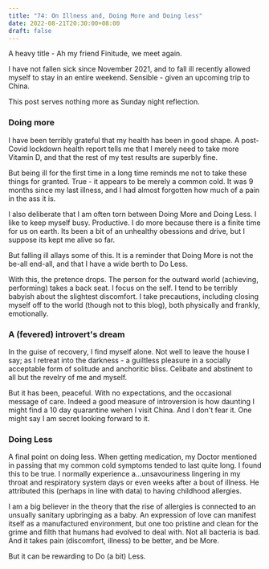 ```yaml
---
title: "74: On Illness and, Doing More and Doing less"
date: 2022-08-21T20:30:00+08:00
draft: false
---
```

A heavy title - Ah my friend Finitude, we meet again.

I have not fallen sick since November 2021, and to fall ill recently allowed myself to stay in an entire weekend. Sensible - given an upcoming trip to China.

This post serves nothing more as Sunday night reflection. 

### Doing more

I have been terribly grateful that my health has been in good shape. A post-Covid lockdown health report tells me that I merely need to take more Vitamin D, and that the rest of my test results are superbly fine. 

But being ill for the first time in a long time reminds me not to take these things for granted. True - it appears to be merely a common cold. It was 9 months since my last illness, and I had almost forgotten how much of a pain in the ass it is.  

I also deliberate that I am often torn between Doing More and Doing Less. I like to keep myself busy. Productive. I do more because there is a finite time for us on earth. Its been a bit of an unhealthy obessions and drive, but I suppose its kept me alive so far. 

But falling ill allays some of this. It is a reminder that Doing More is not the be-all end-all, and that I have a wide berth to Do Less.

With this, the pretence drops. The person for the outward world (achieving, performing) takes a back seat. I focus on the self. I tend to be terribly babyish about the slightest discomfort. I take precautions, including closing myself off to the world (though not to this blog), both physically and frankly, emotionally.

### A (fevered) introvert's dream

In the guise of recovery, I find myself alone. Not well to leave the house I say; as I retreat into the darkness - a guiltless pleasure in a socially acceptable form of solitude and anchoritic bliss. Celibate and abstinent to all but the revelry of me and myself. 

But it has been, peaceful. With no expectations, and the occasional message of care. Indeed a good measure of introversion is how daunting I might find a 10 day quarantine wehen I visit China. And I don't fear it. One might say I am secret looking forward to it. 


### Doing Less
A final point on doing less. When getting medication, my Doctor mentioned in passing that my common cold symptoms tended to last quite long. I found this to be true. I normally experience a...unsavouriness lingering in my throat and respiratory system days or even weeks after a bout of illness. 
He attributed this (perhaps in line with data) to having childhood allergies. 

I am a big believer in the theory that the rise of allergies is connected to an unsually sanitary upbringing as a baby. An expression of love can manifest itself as a manufactured environment, but one too pristine and clean for the grime and filth that humans had evolved to deal with. Not all bacteria is bad. And it takes pain (discomfort, illness) to be better, and be More.

But it can be rewarding to Do (a bit) Less.